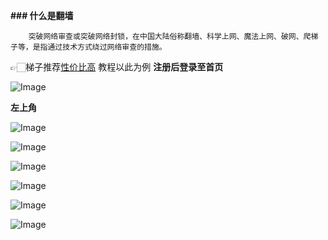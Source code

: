 **### 什么是翻墙**

        突破网络审查或突破网络封锁，在中国大陆俗称翻墙、科学上网、魔法上网、破网、爬梯子等，是指通过技术方式绕过网络审查的措施。

👉🏻梯子推荐[性价比高](https://xn--4gq62f.com/#/register?code=pkLmk4KO)
教程以此为例
**注册后登录至首页**

![Image](https://github.com/user-attachments/assets/0a806fa7-be66-4a59-ba44-9f5811c1e929)

**左上角**

![Image](https://github.com/user-attachments/assets/50bb3f33-ced6-450b-89e9-2df9d9d81ced)

![Image](https://github.com/user-attachments/assets/77504c5e-11c7-4c50-82ee-9eb99289a222)

![Image](https://github.com/user-attachments/assets/6b2dfbd4-2486-4f52-8638-5dd119e6b350)

![Image](https://github.com/user-attachments/assets/f544a46a-f539-44da-96ed-ca6377a7c46d)

![Image](https://github.com/user-attachments/assets/682d3f7e-9f65-4ffa-a224-7a6e742e2fd6)

![Image](https://github.com/user-attachments/assets/3d04109a-c282-4af3-8c38-24a352991f34)


